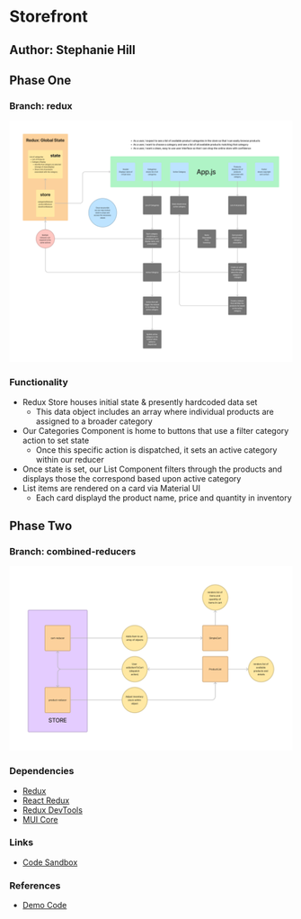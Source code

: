 # Storefront

## Author: Stephanie Hill

## Phase One

### Branch: redux

![uml lab36](./assets/lab36.png)

### Functionality

- Redux Store houses initial state & presently hardcoded data set
  - This data object includes an array where individual products are assigned to a broader category
- Our Categories Component is home to buttons that use a filter category action to set state
  - Once this specific action is dispatched, it sets an active category within our reducer
- Once state is set, our List Component filters through the products and displays those the correspond based upon active category
- List items are rendered on a card via Material UI
  - Each card displayd the product name, price and quantity in inventory

## Phase Two

### Branch: combined-reducers

![uml lab 37](./assets/lab37.png)

### Dependencies

- [Redux](https://redux.js.org/)
- [React Redux](https://react-redux.js.org/)
- [Redux DevTools](https://github.com/reduxjs/redux-devtools/tree/main/extension)
- [MUI Core](https://mui.com/core/)

### Links

- [Code Sandbox](https://codesandbox.io/p/github/stephnitis/storefront/main?file=%2Fsrc%2FApp.js&workspace=%257B%2522activeFileId%2522%253A%2522cla7be85m000kl2jx2hdlct0f%2522%252C%2522openFiles%2522%253A%255B%255D%252C%2522sidebarPanel%2522%253A%2522EXPLORER%2522%252C%2522gitSidebarPanel%2522%253A%2522COMMIT%2522%252C%2522sidekickItems%2522%253A%255B%257B%2522type%2522%253A%2522PREVIEW%2522%252C%2522taskId%2522%253A%2522start%2522%252C%2522port%2522%253A3000%252C%2522key%2522%253A%2522cla7bevsc00oo3b6hj9brqjtg%2522%252C%2522isMinimized%2522%253Afalse%257D%252C%257B%2522type%2522%253A%2522TASK_LOG%2522%252C%2522taskId%2522%253A%2522start%2522%252C%2522key%2522%253A%2522cla7besgz00lv3b6hak0dphjn%2522%252C%2522isMinimized%2522%253Afalse%257D%255D%257D)

### References

- [Demo Code](https://github.com/codefellows/seattle-code-javascript-401d48/tree/main/class-36)